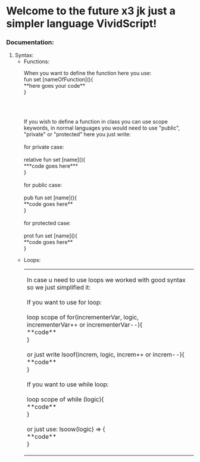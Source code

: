 # Welcome to the future x3 jk just a simpler language VividScript!

### Documentation:
<ol>
  <li>
    Syntax:
      <ul>
        <table>
          <tr>
            <li>Functions:</li
            <td>
            <p>When you want to define the function here you use:<br> fun set [nameOfFunction](){<br>
              **here goes your code**
            <br>}</p><br><br>
              <p>If you wish to define a function in class you can use scope keywords, in normal languages you would need to use "public", "private" or "protected" here you just write:
              <br><br> for private case: <br><br>
                  relative fun set [name](){<br>***code goes here***<br>} <br><br>
                for public case: <br><br>
                  pub fun set [name](){<br>**code goes here**<br>}<br><br>
                for protected case: <br><br>
                  prot fun set [name](){<br>**code goes here**<br>}
              </p>
          </td>
          </tr>
          <tr>
            <li>Loops: <br></li>
            <td>
              <p>In case u need to use loops we worked with good syntax so we just simplified it: <br><br> 
                If you want to use for loop:
                  <br><br> loop scope of for(incrementerVar, logic, incrementerVar++ or incrementerVar--){<br>**code**<br>}<br><br> or just write lsoof(increm, logic, increm++ or increm--){<br> **code** <br>}<br> <br>
                If you want to use while loop:
                  <br><br> loop scope of while (logic){<br>**code**<br>}<br><br> or just use: lsoow(logic) => {<br> **code** <br>}
              </p>
            </td>
          </tr>
        </table>
      </ul>
      
  </li>
</ol>
